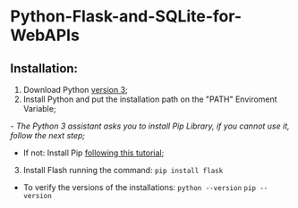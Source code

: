 # Python-Flask-and-SQLite-for-WebAPIs

## Installation:
1. Download Python [version 3](https://www.python.org/downloads/);
2. Install Python and put the installation path on the "PATH" Enviroment Variable;

<i>- The Python 3 assistant asks you to install Pip Library, if you cannot use it, follow the next step;</i>
- If not: Install Pip [following this tutorial](https://www.youtube.com/watch?v=zPMr0lEMqpo);</i>

3. Install Flash running the command: ```pip install flask```

- To verify the versions of the installations:
```python --version```
```pip --version```
